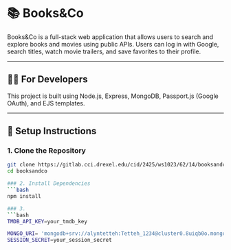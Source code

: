 # 📚 Books&Co

Books&Co is a full-stack web application that allows users to search and explore books and movies using public APIs. Users can log in with Google, search titles, watch movie trailers, and save favorites to their profile.

---

## 👨‍💻 For Developers

This project is built using Node.js, Express, MongoDB, Passport.js (Google OAuth), and EJS templates.

---

## 🔧 Setup Instructions

### 1. Clone the Repository
```bash
git clone https://gitlab.cci.drexel.edu/cid/2425/ws1023/62/14/booksandco.git
cd booksandco

### 2. Install Dependencies
```bash
npm install

### 3. 
```bash
TMDB_API_KEY=your_tmdb_key

MONGO_URI= 'mongodb+srv://alyntetteh:Tetteh_1234@cluster0.8uiqb0o.mongodb.net/Login-b%26c?retryWrites=true&w=majority appName=Cluster0'
SESSION_SECRET=your_session_secret

